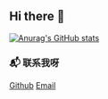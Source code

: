 ## Hi there 👋
[![Anurag's GitHub stats](https://github-readme-stats.vercel.app/api?username=hoithauri)](https://github.com/anuraghazra/github-readme-stats)

### 📬 联系我呀
[Github](https://github.com/hoithauri)
[Email](mailto:lihuihao1125@outlook.com)
